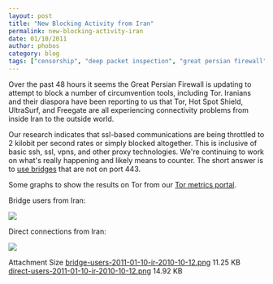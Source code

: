 ```yaml
---
layout: post
title: "New Blocking Activity from Iran"
permalink: new-blocking-activity-iran
date: 01/10/2011
author: phobos
category: blog
tags: ["censorship", "deep packet inspection", "great persian firewall", "internet censorship", "iran"]
---
```


Over the past 48 hours it seems the Great Persian Firewall is updating to attempt to block a number of circumvention tools, including Tor. Iranians and their diaspora have been reporting to us that Tor, Hot Spot Shield, UltraSurf, and Freegate are all experiencing connectivity problems from inside Iran to the outside world.

Our research indicates that ssl-based communications are being throttled to 2 kilobit per second rates or simply blocked altogether. This is inclusive of basic ssh, ssl, vpns, and other proxy technologies. We're continuing to work on what's really happening and likely means to counter. The short answer is to [use bridges](https://www.torproject.org/docs/bridges.html.en) that are not on port 443.

Some graphs to show the results on Tor from our [Tor metrics portal](https://metrics.torproject.org).

Bridge users from Iran:

![](https://blog.torproject.org/files/bridge-users-2011-01-10-ir-2010-10-12.png)

Direct connections from Iran:

![](https://blog.torproject.org/files/direct-users-2011-01-10-ir-2010-10-12.png)

<thead><tr>
<th>Attachment</th>
<th>Size</th> </tr></thead>
<tbody>
<tr class="odd">
<td><a href="https://blog.torproject.org/files/bridge-users-2011-01-10-ir-2010-10-12.png">bridge-users-2011-01-10-ir-2010-10-12.png</a></td>
<td>11.25 KB</td> </tr>
<tr class="even">
<td><a href="https://blog.torproject.org/files/direct-users-2011-01-10-ir-2010-10-12.png">direct-users-2011-01-10-ir-2010-10-12.png</a></td>
<td>14.92 KB</td> </tr>
</tbody>

